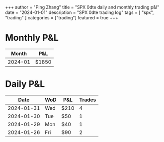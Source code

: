 +++
author = "Ping Zhang"
title =  "SPX 0dte daily and monthly trading p&l"
date = "2024-01-01"
description = "SPX 0dte trading log"
tags = [
    "spx",
    "trading"
]
categories = ["trading"]
featured = true
+++

# Monthly P&L

| Month      | P&L  |
|------------|------|
| 2024-01    | $1850|

# Daily P&L


| Date       | WoD | P&L | Trades |
|------------|-----|-----|--------|
| 2024-01-31 | Wed | $210| 4      |
| 2024-01-30 | Tue | $50 | 1      |
| 2024-01-29 | Mon | $40 | 1      |
| 2024-01-26 | Fri | $90 | 2      |